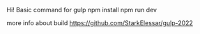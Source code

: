 Hi! Basic command for gulp 
npm install
npm run dev

more info about build https://github.com/StarkElessar/gulp-2022
